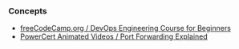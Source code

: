 ### Concepts
* [freeCodeCamp.org / DevOps Engineering Course for Beginners](https://www.youtube.com/watch?v=j5Zsa_eOXeY)
* [PowerCert Animated Videos / Port Forwarding Explained](https://www.youtube.com/watch?v=2G1ueMDgwxw)
